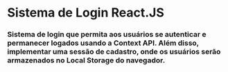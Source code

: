 <h1>Sistema de Login React.JS </h1>

<h3>Sistema de login que permita aos usuários se autenticar e permanecer logados usando a Context API. Além disso, implementar uma sessão de cadastro, onde os usuários serão armazenados no Local Storage do navegador.</h3>
